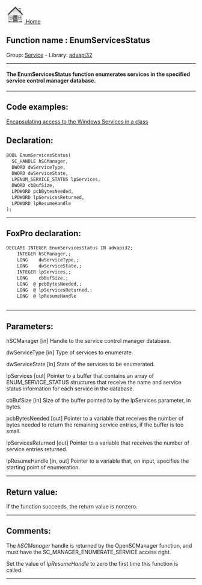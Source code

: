[<img src="../../images/home.png"> Home ](https://github.com/VFPX/Win32API)  

## Function name : EnumServicesStatus
Group: [Service](../../functions_group.md#Service)  -  Library: [advapi32](../../Libraries.md#advapi32)  
***  


#### The EnumServicesStatus function enumerates services in the specified service control manager database.
***  


## Code examples:
[Encapsulating access to the Windows Services in a class](../../samples/sample_476.md)  

## Declaration:
```foxpro  
BOOL EnumServicesStatus(
  SC_HANDLE hSCManager,
  DWORD dwServiceType,
  DWORD dwServiceState,
  LPENUM_SERVICE_STATUS lpServices,
  DWORD cbBufSize,
  LPDWORD pcbBytesNeeded,
  LPDWORD lpServicesReturned,
  LPDWORD lpResumeHandle
);  
```  
***  


## FoxPro declaration:
```foxpro  
DECLARE INTEGER EnumServicesStatus IN advapi32;
	INTEGER hSCManager,;
	LONG    dwServiceType,;
	LONG    dwServiceState,;
	INTEGER lpServices,;
	LONG    cbBufSize,;
	LONG  @ pcbBytesNeeded,;
	LONG  @ lpServicesReturned,;
	LONG  @ lpResumeHandle
  
```  
***  


## Parameters:
hSCManager 
[in] Handle to the service control manager database.

dwServiceType 
[in] Type of services to enumerate.

dwServiceState 
[in] State of the services to be enumerated.

lpServices 
[out] Pointer to a buffer that contains an array of ENUM_SERVICE_STATUS structures that receive the name and service status information for each service in the database.

cbBufSize 
[in] Size of the buffer pointed to by the lpServices parameter, in bytes. 

pcbBytesNeeded 
[out] Pointer to a variable that receives the number of bytes needed to return the remaining service entries, if the buffer is too small. 

lpServicesReturned 
[out] Pointer to a variable that receives the number of service entries returned. 

lpResumeHandle 
[in, out] Pointer to a variable that, on input, specifies the starting point of enumeration.  
***  


## Return value:
If the function succeeds, the return value is nonzero.  
***  


## Comments:
The <Em>hSCManager</Em> handle is returned by the OpenSCManager function, and must have the SC_MANAGER_ENUMERATE_SERVICE access right.  
  
Set the value of <Em>lpResumeHandle</Em> to zero the first time this function is called.  
  
***  


